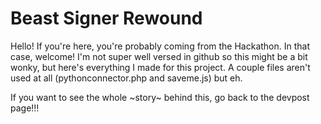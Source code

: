 # Beast Signer Rewound

Hello! If you're here, you're probably coming from the Hackathon. In that case, welcome! I'm not super well versed in github so this might be a bit wonky, but here's everything I made for this project. A couple files aren't used at all (pythonconnector.php and saveme.js) but eh.

If you want to see the whole ~story~ behind this, go back to the devpost page!!!
